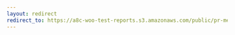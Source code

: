```yaml
---
layout: redirect
redirect_to: https://a8c-woo-test-reports.s3.amazonaws.com/public/pr-merge/38247/e2e/index.html
---
```


